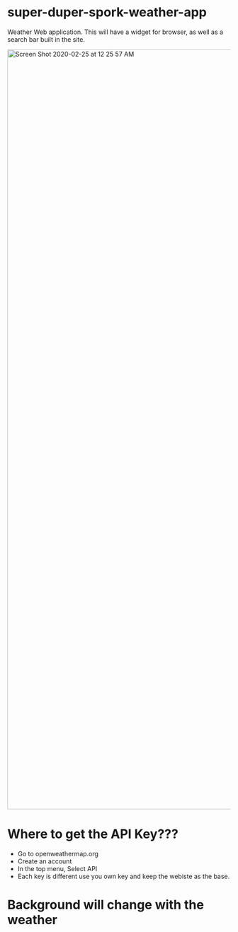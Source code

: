 # super-duper-spork-weather-app
Weather Web application. This will have a widget for browser, as well as a search bar built in the site.


<img width="1718" alt="Screen Shot 2020-02-25 at 12 25 57 AM" src="https://user-images.githubusercontent.com/31016815/75218407-37a50b80-5768-11ea-9444-20020d17e3d0.png">


# Where to get the API Key???

- Go to openweathermap.org
- Create an account
- In the top menu, Select API
- Each key is different use you own key and keep the webiste as the base.


# Background will change with the weather #
